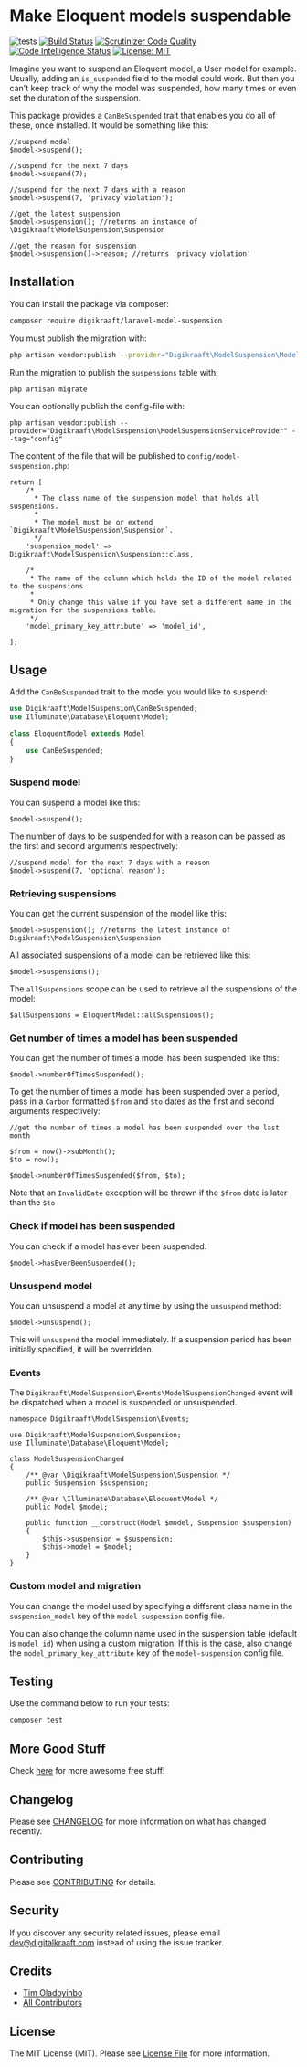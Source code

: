 # Make Eloquent models suspendable
![tests](https://github.com/digikraaft/laravel-model-suspension/workflows/tests/badge.svg)
[![Build Status](https://scrutinizer-ci.com/g/digikraaft/laravel-model-suspension/badges/build.png?b=master)](https://scrutinizer-ci.com/g/digikraaft/laravel-model-suspension/build-status/master)
[![Scrutinizer Code Quality](https://scrutinizer-ci.com/g/digikraaft/laravel-model-suspension/badges/quality-score.png?b=master)](https://scrutinizer-ci.com/g/digikraaft/laravel-model-suspension/?branch=master)
[![Code Intelligence Status](https://scrutinizer-ci.com/g/digikraaft/laravel-model-suspension/badges/code-intelligence.svg?b=master)](https://scrutinizer-ci.com/code-intelligence)
[![License: MIT](https://img.shields.io/badge/License-MIT-green.svg)](https://opensource.org/licenses/MIT)

Imagine you want to suspend an Eloquent model, a User model for example. Usually, adding
an `is_suspended` field to the model could work. But then you can't keep track of why the model was suspended,
how many times or even set the duration of the suspension.

This package provides a `CanBeSuspended` trait that enables you do all of these, once installed. It would be
something like this:

```
//suspend model
$model->suspend();

//suspend for the next 7 days
$model->suspend(7);

//suspend for the next 7 days with a reason
$model->suspend(7, 'privacy violation');

//get the latest suspension
$model->suspension(); //returns an instance of \Digikraaft\ModelSuspension\Suspension

//get the reason for suspension
$model->suspension()->reason; //returns 'privacy violation'
```

## Installation

You can install the package via composer:

```bash
composer require digikraaft/laravel-model-suspension
```
You must publish the migration with:
```bash
php artisan vendor:publish --provider="Digikraaft\ModelSuspension\ModelSuspensionServiceProvider" --tag="migrations"
```
Run the migration to publish the `suspensions` table with:
```
php artisan migrate
```
You can optionally publish the config-file with:
```
php artisan vendor:publish --provider="Digikraaft\ModelSuspension\ModelSuspensionServiceProvider" --tag="config"
```
The content of the file that will be published to `config/model-suspension.php`:
``` 
return [
    /*
      * The class name of the suspension model that holds all suspensions.
      *
      * The model must be or extend `Digikraaft\ModelSuspension\Suspension`.
      */
    'suspension_model' => Digikraaft\ModelSuspension\Suspension::class,

    /*
     * The name of the column which holds the ID of the model related to the suspensions.
     *
     * Only change this value if you have set a different name in the migration for the suspensions table.
     */
    'model_primary_key_attribute' => 'model_id',

];
```
## Usage
Add the `CanBeSuspended` trait to the model you would like to suspend:
```php
use Digikraaft\ModelSuspension\CanBeSuspended;
use Illuminate\Database\Eloquent\Model;

class EloquentModel extends Model
{
    use CanBeSuspended;
}
```

### Suspend model
You can suspend a model like this:
``` 
$model->suspend();
```
The number of days to be suspended for with a reason can be passed as the first
and second arguments respectively:
``` 
//suspend model for the next 7 days with a reason
$model->suspend(7, 'optional reason');
```
### Retrieving suspensions
You can get the current suspension of the model like this:
```
$model->suspension(); //returns the latest instance of Digikraaft\ModelSuspension\Suspension
```
All associated suspensions of a model can be retrieved like this:
```
$model->suspensions();
```
The `allSuspensions` scope can be used to retrieve all the suspensions of the model:
```
$allSuspensions = EloquentModel::allSuspensions();
```
### Get number of times a model has been suspended
You can get the number of times a model has been suspended like this:
```
$model->numberOfTimesSuspended();
```
To get the number of times a model has been suspended over a period,
pass in a `Carbon` formatted `$from` and `$to` dates as the first and second
arguments respectively:
```
//get the number of times a model has been suspended over the last month

$from = now()->subMonth();
$to = now();

$model->numberOfTimesSuspended($from, $to);
```
Note that an `InvalidDate` exception will be thrown if the `$from` date is later than the `$to`

### Check if model has been suspended
You can check if a model has ever been suspended:
```
$model->hasEverBeenSuspended();
```

### Unsuspend model
You can unsuspend a model at any time by using the `unsuspend` method:
```
$model->unsuspend();
```
This will `unsuspend` the model immediately. If a suspension period has
been initially specified, it will be overridden.

### Events
The `Digikraaft\ModelSuspension\Events\ModelSuspensionChanged` event will be dispatched when 
a model is suspended or unsuspended.
```
namespace Digikraaft\ModelSuspension\Events;

use Digikraaft\ModelSuspension\Suspension;
use Illuminate\Database\Eloquent\Model;

class ModelSuspensionChanged
{
    /** @var \Digikraaft\ModelSuspension\Suspension */
    public Suspension $suspension;

    /** @var \Illuminate\Database\Eloquent\Model */
    public Model $model;

    public function __construct(Model $model, Suspension $suspension)
    {
        $this->suspension = $suspension;
        $this->model = $model;
    }
}
```

### Custom model and migration
You can change the model used by specifying a different class name in the 
`suspension_model` key of the `model-suspension` config file.

You can also change the column name used in the suspension table 
(default is `model_id`) when using a custom migration. If this is the case,
also change the `model_primary_key_attribute` key of the `model-suspension` config file.

## Testing
Use the command below to run your tests:
``` bash
composer test
```

## More Good Stuff
Check [here](https://github.com/digikraaft) for more awesome free stuff!

## Changelog
Please see [CHANGELOG](CHANGELOG.md) for more information on what has changed recently.

## Contributing
Please see [CONTRIBUTING](CONTRIBUTING.md) for details.

## Security
If you discover any security related issues, please email dev@digitalkraaft.com instead of using the issue tracker.

## Credits
- [Tim Oladoyinbo](https://github.com/timoladoyinbo)
- [All Contributors](../../contributors)

## License
The MIT License (MIT). Please see [License File](LICENSE.md) for more information.
